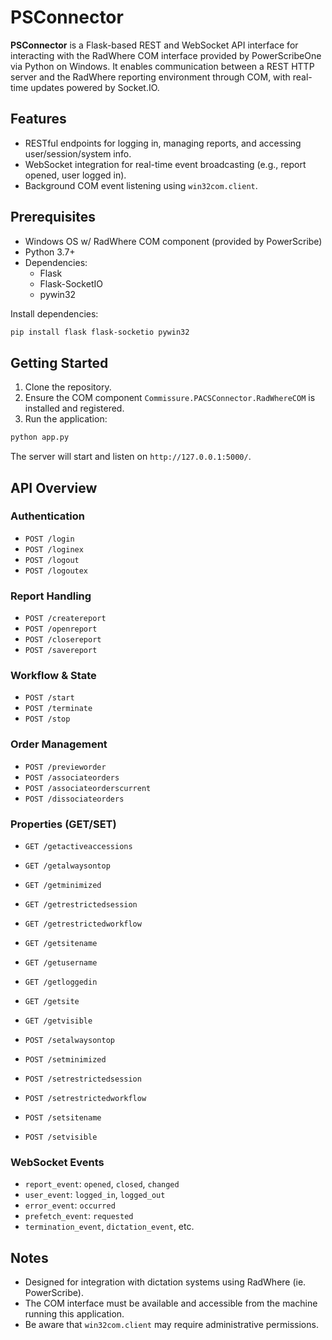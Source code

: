 # PSConnector

**PSConnector** is a Flask-based REST and WebSocket API interface for interacting with the RadWhere COM interface provided by PowerScribeOne via Python on Windows. It enables communication between a REST HTTP server and the RadWhere reporting environment through COM, with real-time updates powered by Socket.IO.

## Features

- RESTful endpoints for logging in, managing reports, and accessing user/session/system info.
- WebSocket integration for real-time event broadcasting (e.g., report opened, user logged in).
- Background COM event listening using `win32com.client`.

## Prerequisites

- Windows OS w/ RadWhere COM component (provided by PowerScribe)
- Python 3.7+
- Dependencies:
  - Flask
  - Flask-SocketIO
  - pywin32

Install dependencies:

```bash
pip install flask flask-socketio pywin32
```

## Getting Started

1. Clone the repository.
2. Ensure the COM component `Commissure.PACSConnector.RadWhereCOM` is installed and registered.
3. Run the application:

```bash
python app.py
```

The server will start and listen on `http://127.0.0.1:5000/`.

## API Overview

### Authentication

- `POST /login`
- `POST /loginex`
- `POST /logout`
- `POST /logoutex`

### Report Handling

- `POST /createreport`
- `POST /openreport`
- `POST /closereport`
- `POST /savereport`

### Workflow & State

- `POST /start`
- `POST /terminate`
- `POST /stop`

### Order Management

- `POST /previeworder`
- `POST /associateorders`
- `POST /associateorderscurrent`
- `POST /dissociateorders`

### Properties (GET/SET)

- `GET /getactiveaccessions`
- `GET /getalwaysontop`
- `GET /getminimized`
- `GET /getrestrictedsession`
- `GET /getrestrictedworkflow`
- `GET /getsitename`
- `GET /getusername`
- `GET /getloggedin`
- `GET /getsite`
- `GET /getvisible`

- `POST /setalwaysontop`
- `POST /setminimized`
- `POST /setrestrictedsession`
- `POST /setrestrictedworkflow`
- `POST /setsitename`
- `POST /setvisible`

### WebSocket Events

- `report_event`: `opened`, `closed`, `changed`
- `user_event`: `logged_in`, `logged_out`
- `error_event`: `occurred`
- `prefetch_event`: `requested`
- `termination_event`, `dictation_event`, etc.

## Notes

- Designed for integration with dictation systems using RadWhere (ie. PowerScribe).
- The COM interface must be available and accessible from the machine running this application.
- Be aware that `win32com.client` may require administrative permissions.
